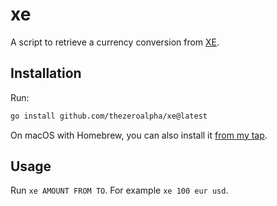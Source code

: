# xe
A script to retrieve a currency conversion from [XE](https://xe.com).

## Installation
Run:

```sh
go install github.com/thezeroalpha/xe@latest
```

On macOS with Homebrew, you can also install it [from my tap](https://github.com/thezeroalpha/homebrew-formulae).

## Usage
Run `xe AMOUNT FROM TO`. For example `xe 100 eur usd`.
